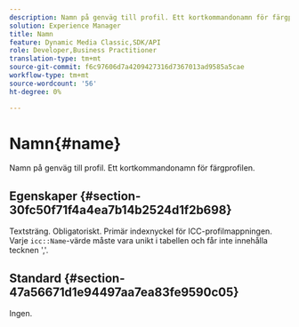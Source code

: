 ```yaml
---
description: Namn på genväg till profil. Ett kortkommandonamn för färgprofilen.
solution: Experience Manager
title: Namn
feature: Dynamic Media Classic,SDK/API
role: Developer,Business Practitioner
translation-type: tm+mt
source-git-commit: f6c97606d7a4209427316d7367013ad9585a5cae
workflow-type: tm+mt
source-wordcount: '56'
ht-degree: 0%

---
```



# Namn{#name}

Namn på genväg till profil. Ett kortkommandonamn för färgprofilen.

## Egenskaper {#section-30fc50f71f4a4ea7b14b2524d1f2b698}

Textsträng. Obligatoriskt. Primär indexnyckel för ICC-profilmappningen. Varje `icc::Name`-värde måste vara unikt i tabellen och får inte innehålla tecknen &#39;,&#39;.

## Standard {#section-47a56671d1e94497aa7ea83fe9590c05}

Ingen.
